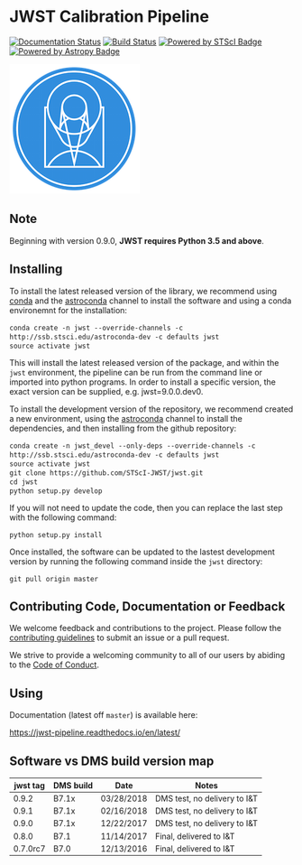JWST Calibration Pipeline
=========================
[![Documentation Status](https://readthedocs.org/projects/jwst-pipeline/badge/?version=latest)](http://jwst-pipeline.readthedocs.io/en/latest/?badge=latest)
[![Build Status](https://travis-ci.org/STScI-JWST/jwst.svg?branch=master)](https://travis-ci.org/STScI-JWST/jwst)
[![Powered by STScI Badge](https://img.shields.io/badge/powered%20by-STScI-blue.svg?colorA=707170&colorB=3e8ddd&style=flat)](http://www.stsci.edu)
[![Powered by Astropy Badge](http://img.shields.io/badge/powered%20by-AstroPy-orange.svg?style=flat)](http://www.astropy.org/)

![STScI Logo](docs/_static/stsci_logo.png)

Note
----
Beginning with version 0.9.0, **JWST requires Python 3.5 and above**.

Installing
----------

To install the latest released version of the library, we recommend using [conda](https://conda.io/docs/index.html)
and the [astroconda](https://astroconda.readthedocs.io) channel to install the
software and using a conda environemnt for the installation:

    conda create -n jwst --override-channels -c http://ssb.stsci.edu/astroconda-dev -c defaults jwst
    source activate jwst

This will install the latest released version of the package, and within the
`jwst` environment, the pipeline can be run from the command line or imported
into python programs.   In order to install a specific version, the exact 
version can be supplied, e.g. jwst=9.0.0.dev0. 

To install the development version of the repository, we recommend created a new
environment, using the [astroconda](https://astroconda.readthedocs.io) channel
to install the dependencies, and then installing from the github repository:

    conda create -n jwst_devel --only-deps --override-channels -c http://ssb.stsci.edu/astroconda-dev -c defaults jwst
    source activate jwst
    git clone https://github.com/STScI-JWST/jwst.git
    cd jwst
    python setup.py develop

If you will not need to update the code, then you can replace the last step with
the following command:

    python setup.py install

Once installed, the software can be updated to the lastest development version
by running the following command inside the `jwst` directory: 

    git pull origin master


Contributing Code, Documentation or Feedback
--------------------------------------------
We welcome feedback and contributions to the project. Please follow the [contributing guidelines](CONTRIBUTING.md) to submit an issue or a pull request.

We strive to provide a welcoming community to all of our users by abiding to the [Code of Conduct](CODE_OF_CONDUCT.md).

Using
-----

Documentation (latest off `master`) is available here:

https://jwst-pipeline.readthedocs.io/en/latest/


Software vs DMS build version map
---------------------------------

| jwst tag | DMS build |    Date    |          Notes               |
| -------- | --------- | ---------- | ---------------------------- |
|  0.9.2   |   B7.1x   | 03/28/2018 | DMS test, no delivery to I&T |
|  0.9.1   |   B7.1x   | 02/16/2018 | DMS test, no delivery to I&T |
|  0.9.0   |   B7.1x   | 12/22/2017 | DMS test, no delivery to I&T |
|  0.8.0   |   B7.1    | 11/14/2017 | Final, delivered to I&T      |
|  0.7.0rc7|   B7.0    | 12/13/2016 | Final, delivered to I&T      |

